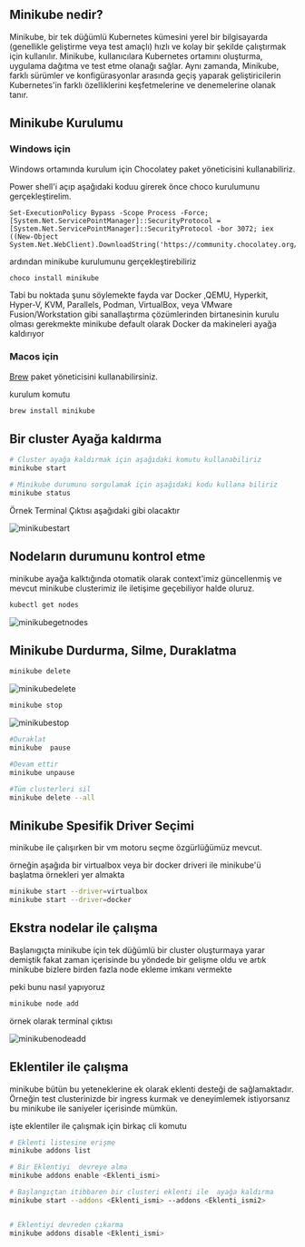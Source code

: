 ## Minikube nedir?

Minikube, bir tek düğümlü Kubernetes kümesini yerel bir bilgisayarda (genellikle geliştirme veya test amaçlı) hızlı ve kolay bir şekilde çalıştırmak için kullanılır. Minikube, kullanıcılara Kubernetes ortamını oluşturma, uygulama dağıtma ve test etme olanağı sağlar. Aynı zamanda, Minikube, farklı sürümler ve konfigürasyonlar arasında geçiş yaparak geliştiricilerin Kubernetes'in farklı özelliklerini keşfetmelerine ve denemelerine olanak tanır.

## Minikube Kurulumu
### Windows için

Windows ortamında kurulum için Chocolatey paket yöneticisini kullanabiliriz.

Power shell'i açıp aşağıdaki koduu girerek önce choco kurulumunu gerçekleştirelim.

```PS
Set-ExecutionPolicy Bypass -Scope Process -Force; [System.Net.ServicePointManager]::SecurityProtocol = [System.Net.ServicePointManager]::SecurityProtocol -bor 3072; iex ((New-Object System.Net.WebClient).DownloadString('https://community.chocolatey.org/install.ps1'))
```

ardından minikube  kurulumunu gerçekleştirebiliriz

```PS
choco install minikube
```

Tabi bu noktada şunu söylemekte fayda var Docker ,QEMU, Hyperkit, Hyper-V, KVM, Parallels, Podman, VirtualBox, veya  VMware Fusion/Workstation gibi sanallaştırma çözümlerinden birtanesinin kurulu olması gerekmekte
minikube default olarak Docker da makineleri ayağa kaldırıyor


### Macos için 

[Brew](https://brew.sh/) paket yöneticisini kullanabilirsiniz.


kurulum komutu 

```bash
brew install minikube
```


## Bir  cluster Ayağa kaldırma

```bash
# Cluster ayağa kaldırmak için aşağıdaki komutu kullanabiliriz
minikube start

# Minikube durumunu sorgulamak için aşağıdaki kodu kullana biliriz
minikube status
```
Örnek Terminal Çıktısı aşağıdaki gibi olacaktır

![minikubestart](images/minikube1.png)

## Nodeların durumunu kontrol etme

minikube ayağa kalktığında otomatik olarak context'imiz güncellenmiş ve mevcut minikube clusterimiz ile iletişime geçebiliyor halde oluruz.

```bash 
kubectl get nodes
```
![minikubegetnodes](images/minikubegetnodes.png)


## Minikube Durdurma, Silme, Duraklatma



```bash 
minikube delete
```
![minikubedelete](images/minikubedelete.png)

```bash 
minikube stop
```
![minikubestop](images/minikubestop.png)



```bash 
#Duraklat
minikube  pause

#Devam ettir
minikube unpause

#Tüm clusterleri sil
minikube delete --all
```


## Minikube Spesifik Driver Seçimi

minikube ile çalışırken bir vm motoru seçme özgürlüğümüz mevcut. 

örneğin aşağıda bir virtualbox veya bir docker driveri ile minikube'ü başlatma örnekleri yer almakta

```bash
minikube start --driver=virtualbox
minikube start --driver=docker
```

## Ekstra nodelar ile çalışma

Başlanıgıçta minikube için  tek düğümlü bir cluster oluşturmaya yarar demiştik fakat zaman içerisinde bu yöndede bir  gelişme oldu ve artık minikube bizlere birden fazla node ekleme imkanı vermekte 

peki bunu nasıl yapıyoruz

```bash
minikube node add
```

örnek olarak terminal  çıktısı

![minikubenodeadd](images/minikubenodeadd.png)


## Eklentiler ile çalışma

minikube bütün bu yeteneklerine ek olarak eklenti desteği de sağlamaktadır. 
Örneğin test clusterinizde bir ingress kurmak ve deneyimlemek istiyorsanız bu minikube ile saniyeler içerisinde mümkün.

işte eklentiler ile çalışmak  için birkaç cli komutu

```bash
# Eklenti listesine erişme
minikube addons list

# Bir Eklentiyi  devreye alma
minikube addons enable <Eklenti_ismi>

# Başlangıçtan itibbaren bir clusteri eklenti ile  ayağa kaldırma
minikube start --addons <Eklenti_ismi> --addons <Eklenti_ismi2>


# Eklentiyi devreden çıkarma   
minikube addons disable <Eklenti_ismi>

```




